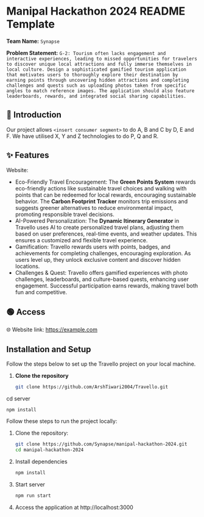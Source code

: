 # Manipal Hackathon 2024 README Template

**Team Name:** `Synapse`

**Problem Statement:** `G-2: Tourism often lacks engagement and interactive experiences, leading to missed opportunities for travelers to discover unique local attractions and fully immerse themselves in local culture. Design a sophisticated gamified tourism application that motivates users to thoroughly explore their destination by earning points through uncovering hidden attractions and completing challenges and quests such as uploading photos taken from specific angles to match reference images. The application should also feature leaderboards, rewards, and integrated social sharing capabilities.`

## 📜 Introduction

Our project allows `<insert consumer segment>` to do A, B and C by D, E and F. We have utilised X, Y and Z technologies to do P, Q and R.

## ✨ Features

Website:
- Eco-Friendly Travel Encouragement: The **Green Points System** rewards eco-friendly actions like sustainable travel choices and walking with points that can be redeemed for local rewards, encouraging sustainable behavior. The **Carbon Footprint Tracker** monitors trip emissions and suggests greener alternatives to reduce environmental impact, promoting responsible travel decisions.
- AI-Powered Personalization: The **Dynamic Itinerary Generator** in Travello uses AI to create personalized travel plans, adjusting them based on user preferences, real-time events, and weather updates. This ensures a customized and flexible travel experience.
- Gamification: Travello rewards users with points, badges, and achievements for completing challenges, encouraging exploration. As users level up, they unlock exclusive content and discover hidden locations.
- Challenges & Quest: Travello offers gamified experiences with photo challenges, leaderboards, and culture-based quests, enhancing user engagement. Successful participation earns rewards, making travel both fun and competitive.

## 🟢 Access

🌐 Website link: https://example.com






## Installation and Setup

Follow the steps below to set up the Travello project on your local machine.

1. **Clone the repository**
   ```bash
   git clone https://github.com/ArshTiwari2004/Travello.git

   ```
cd server

```
npm install
```


















Follow these steps to run the project locally:

1. Clone the repository:

    ```bash
    git clone https://github.com/Synapse/manipal-hackathon-2024.git
    cd manipal-hackathon-2024
    ```

1. Install dependencies

    ```bash
    npm install
    ```

1. Start server

    ```bash
    npm run start
    ```

1. Access the application at http://localhost:3000
